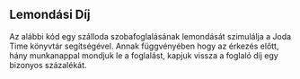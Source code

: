 ## Lemondási Díj

Az alábbi kód egy szálloda szobafoglalásának lemondását szimulálja a Joda Time könyvtár segítségével. Annak függvényében hogy az érkezés előtt, hány munkanappal mondjuk le a foglalást, kapjuk vissza a foglaló díj egy bizonyos százalékát.
